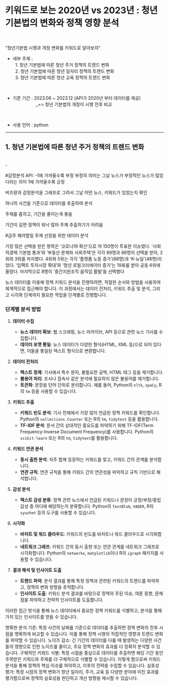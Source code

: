 # 키워드로 보는 2020년 vs 2023년 : 청년기본법의 변화와 정책 영향 분석 <br/>
<br/>

“청년기본법 시행과 개정 변화를 키워드로 알아보자”
<br/>

- 세부 주제 : <br/>
  &nbsp; 1. 청년 기본법에 따른 청년 주거 정책의 트렌드 변화 <br/>
  &nbsp; 2. 청년 기본법에 따른 청년 일자리 정책의 트렌드 변화<br/>
  &nbsp; 3. 청년 기본법에 따른 청년 교육 정책의 트렌드 변화 <br/>

<br/>

- 기준 기간 : 2023.06 ~ 2023.12 (API가 2020년 부터 데이터를 제공)<br/>
&emsp;&emsp;&emsp;&emsp;&emsp; _=> 청년 기본법의 개정이 시행 전후 비교
<br/>

- 사용 언어 : python

----------------------------------

## 1. 청년 기본법에 따른 청년 주거 정책의 트렌드 변화
<br/>
-

#감정분석 API: 
-1에 가까울수록 부정 부정의 의미는 그날 뉴스가 부정적인 뉴스가 많았다라는 의미 
1에 가까울수록 긍정

버즈량과 감정분석을 그래프로 그려서 
그날 어떤 뉴스, 키워드가 있었는지 확인 

하나의 사건을 기준으로 데이터를 추출하여 분석 

주제를 좁히고, 기간을 줄이는게 좋음 

기간이 길면 정책이 워낙 많아 주체 추출하기가 어려움

#금주 해야할일 주제 선정을 위한 데이터 분석


가장 많은 선택을 받은 항목은 ‘코로나19 확산’으로 약 150명이 투표한 이슈였다. ‘사회적경제 기본법 통과’와 ‘부동산 문제와 사회주택’은 각각 89명과 86명의 선택을 받아, 2위와 3위를 차지했다. 4위와 5위는 각각 ‘플랫폼 노동 증가’(68명)과 ‘K-뉴딜’(48명)이었다. ‘임팩트 투자시장 확대’와 ‘청년 로컬크리에이터 증가’는 19표를 받아 공동 6위에 올랐다. 마지막으로 8명이 ‘중간지원조직 움직임 활발’을 선택했다


뉴스 데이터를 이용해 정책 키워드 분석을 진행하려면, 적절한 순서와 방법을 사용하여 체계적으로 접근해야 합니다. 이 과정에서는 데이터 전처리, 키워드 추출 및 분석, 그리고 시각화 단계까지 필요한 작업을 단계별로 진행합니다.

### 단계별 분석 방법
1. **데이터 수집**
   - **뉴스 데이터 확보**: 웹 스크래핑, 뉴스 아카이브, API 등으로 관련 뉴스 기사를 수집합니다.
   - **데이터 포맷 통일**: 뉴스 데이터가 다양한 형식(HTML, XML 등)으로 되어 있다면, 이들을 통일된 텍스트 형식으로 변환합니다.

2. **데이터 전처리**
   - **텍스트 정제**: 기사에서 특수 문자, 불필요한 공백, HTML 태그 등을 제거합니다.
   - **불용어 처리**: 조사나 접속사 같은 분석에 필요하지 않은 불용어를 제거합니다.
   - **토큰화**: 문장을 단어 단위로 분리합니다. 예를 들어, Python의 `nltk`, `spaCy`, R의 `tm` 등을 사용할 수 있습니다.

3. **키워드 추출**
   - **키워드 빈도 분석**: 기사 전체에서 가장 많이 언급된 정책 키워드를 확인합니다. Python의 `collections.Counter` 또는 R의 `tm`, `tidytext` 등을 활용합니다.
   - **TF-IDF 분석**: 문서 간의 상대적인 중요도를 파악하기 위해 TF-IDF(Term Frequency-Inverse Document Frequency)를 사용합니다. Python의 `scikit-learn` 또는 R의 `tm`, `tidytext`를 활용합니다.

4. **키워드 연관 분석**
   - **동시 출현 분석**: 자주 함께 등장하는 키워드를 찾고, 키워드 간의 관계를 분석합니다.
   - **연관 규칙**: 연관 규칙을 통해 키워드 간의 연관성을 파악하고 규칙 기반으로 해석합니다.

5. **감성 분석**
   - **텍스트 감성 분류**: 정책 관련 뉴스에서 언급된 키워드나 문장이 긍정/부정/중립 감성 중 어디에 해당하는지 분류합니다. Python의 `TextBlob`, `VADER`, R의 `syuzhet` 등의 도구를 사용할 수 있습니다.

6. **시각화**
   - **바차트 및 워드 클라우드**: 키워드의 빈도를 바차트나 워드 클라우드로 시각화합니다.
   - **네트워크 그래프**: 키워드 간의 동시 출현 또는 연관 관계를 네트워크 그래프로 시각화합니다. Python의 `networkx`, `matplotlib`이나 R의 `igraph` 패키지를 사용할 수 있습니다.

7. **결과 해석 및 인사이트 도출**
   - **트렌드 파악**: 분석 결과를 통해 특정 정책과 관련된 키워드의 트렌드를 파악하고, 정책의 변화 방향을 추적합니다.
   - **인사이트 도출**: 키워드 분석 결과를 바탕으로 정책의 주된 이슈, 여론 동향, 문제점을 파악하고 전략적 인사이트를 도출합니다.

이러한 접근 방식을 통해 뉴스 데이터에서 중요한 정책 키워드를 식별하고, 분석을 통해 가치 있는 인사이트를 얻을 수 있습니다.



명확한 분석 기준: 특정 사건의 날짜를 기준으로 데이터를 추출하면 정책 변화의 전후 시점을 명확하게 비교할 수 있습니다. 이를 통해 정책 시행의 직접적인 영향과 트렌드 변화를 파악할 수 있습니다.
노이즈 감소: 긴 기간의 데이터를 다룰 때 발생하는 다양한 사건들의 영향으로 인한 노이즈를 줄이고, 주요 정책 변화의 효과를 더 정확히 분석할 수 있습니다.
구체적인 키워드 식별: 특정 시점을 중심으로 데이터를 추출하면 해당 기간 동안 주목받은 키워드와 주제를 더 구체적으로 식별할 수 있습니다. 이렇게 함으로써 키워드 분석을 통해 정책의 핵심 이슈를 파악하고, 이후의 전략을 수립할 수 있습니다.
실효성 평가: 특정 시점의 정책 변화가 청년 일자리, 주거, 교육 등 다양한 분야에 미친 효과를 평가함으로써 정책의 실효성을 판단하고 개선 방향을 제시할 수 있습니다.